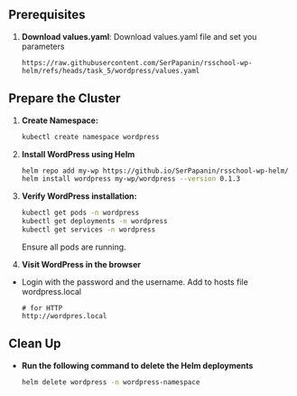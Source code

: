 ## Prerequisites
1. **Download values.yaml**: Download values.yaml file and set you parameters

   ```
   https://raw.githubusercontent.com/SerPapanin/rsschool-wp-helm/refs/heads/task_5/wordpress/values.yaml
   ```

## Prepare the Cluster
1. **Create Namespace:**

    ```bash
    kubectl create namespace wordpress
    ```

1. **Install WordPress using Helm**

    ```bash
    helm repo add my-wp https://github.io/SerPapanin/rsschool-wp-helm/
    helm install wordpress my-wp/wordpress --version 0.1.3
    ```

2. **Verify WordPress installation:**

    ```bash
    kubectl get pods -n wordpress
    kubectl get deployments -n wordpress
    kubectl get services -n wordpress
    ```
    Ensure all pods are running.

3. **Visit WordPress in the browser**

- Login with the password and the username.
    Add to hosts file <bastionhostIP> wordpress.local

    ```
    # for HTTP
    http://wordpres.local

## Clean Up

- **Run the following command to delete the Helm deployments**
    ```bash
    helm delete wordpress -n wordpress-namespace
    ```
